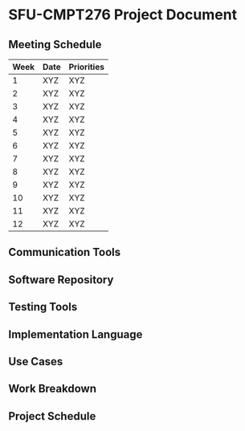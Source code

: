 # SFU-CMPT276 Project Document
## Meeting Schedule
|Week|Date|Priorities|
|---|-----|----------|
|1  |XYZ  |XYZ       |
|2  |XYZ  |XYZ       |
|3  |XYZ  |XYZ       |
|4  |XYZ  |XYZ       |
|5  |XYZ  |XYZ       |
|6  |XYZ  |XYZ       |
|7  |XYZ  |XYZ       |
|8  |XYZ  |XYZ       |
|9  |XYZ  |XYZ       |
|10  |XYZ  |XYZ      |
|11  |XYZ  |XYZ      |
|12  |XYZ  |XYZ      |

## Communication Tools

## Software Repository

## Testing Tools

## Implementation Language

## Use Cases

## Work Breakdown

## Project Schedule 
